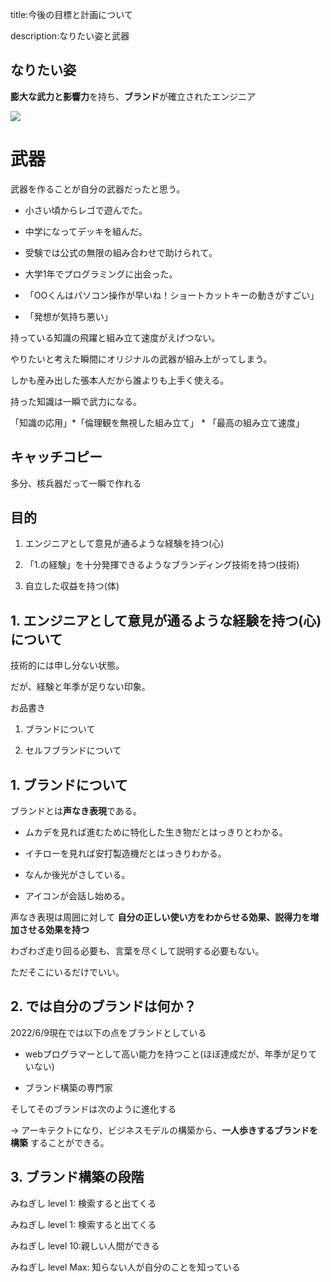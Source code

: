 

title:今後の目標と計画について

description:なりたい姿と武器











## なりたい姿

**膨大な武力と影響力**を持ち、**ブランド**が確立されたエンジニア


<img src="https://pbs.twimg.com/profile_images/1532491264746467328/86SxTPKV_400x400.jpg">



# 武器

武器を作ることが自分の武器だったと思う。

- 小さい頃からレゴで遊んでた。

- 中学になってデッキを組んだ。

- 受験では公式の無限の組み合わせで助けられて。

- 大学1年でプログラミングに出会った。

- 「OOくんはパソコン操作が早いね！ショートカットキーの動きがすごい」

- 「発想が気持ち悪い」

持っている知識の飛躍と組み立て速度がえげつない。

やりたいと考えた瞬間にオリジナルの武器が組み上がってしまう。

しかも産み出した張本人だから誰よりも上手く使える。

持った知識は一瞬で武力になる。

「知識の応用」*「倫理観を無視した組み立て」 * 「最高の組み立て速度」



## キャッチコピー

多分、核兵器だって一瞬で作れる



## 目的

1. エンジニアとして意見が通るような経験を持つ(心)

2. 「1.の経験」を十分発揮できるようなブランディング技術を持つ(技術)

3. 自立した収益を持つ(体)


## 1. エンジニアとして意見が通るような経験を持つ(心)について

技術的には申し分ない状態。

だが、経験と年季が足りない印象。















お品書き

1. ブランドについて

2. セルフブランドについて








## 1. ブランドについて

ブランドとは**声なき表現**である。

- ムカデを見れば進むために特化した生き物だとはっきりとわかる。

- イチローを見れば安打製造機だとはっきりわかる。

- なんか後光がさしている。

- アイコンが会話し始める。

声なき表現は周囲に対して **自分の正しい使い方をわからせる効果、説得力を増加させる効果を持つ** 

わざわざ走り回る必要も、言葉を尽くして説明する必要もない。

ただそこにいるだけでいい。



## 2. では自分のブランドは何か？

2022/6/9現在では以下の点をブランドとしている

- webプログラマーとして高い能力を持つこと(ほぼ達成だが、年季が足りていない) 

- ブランド構築の専門家

そしてそのブランドは次のように進化する

→ アーキテクトになり、ビジネスモデルの構築から、**一人歩きするブランドを構築** することができる。



## 3. ブランド構築の段階

みねぎし level 1: 検索すると出てくる

みねぎし level 1: 検索すると出てくる

みねぎし level 10:親しい人間ができる

みねぎし level Max: 知らない人が自分のことを知っている











